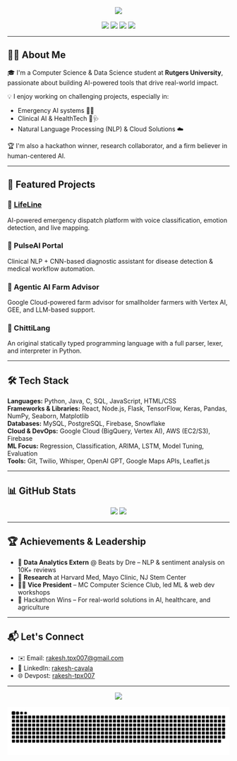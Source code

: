 <!-- HEADER BANNER -->
<p align="center">
  <img src="https://capsule-render.vercel.app/api?type=waving&height=120&text=Hey%20👋%20I'm%20Rakesh%20Cavala&fontAlign=50&fontColor=ffffff&desc=AI%20Engineer%20%7C%20ML%20Builder%20%7C%20CS%20%26%20Data%20Science%20@Rutgers&descAlign=50&descSize=16&color=gradient" />
</p>

<p align="center">
  <a href="mailto:rakesh.tpx007@gmail.com"><img src="https://img.shields.io/badge/Email-D14836?style=for-the-badge&logo=gmail&logoColor=white"/></a>
  <a href="https://www.linkedin.com/in/rakesh-cavala-7375641a8/"><img src="https://img.shields.io/badge/LinkedIn-blue?style=for-the-badge&logo=linkedin"/></a>
  <a href="https://github.com/rakeshcr92"><img src="https://img.shields.io/badge/GitHub-181717?style=for-the-badge&logo=github&logoColor=white"/></a>
  <a href="https://devpost.com/rakesh-tpx007"><img src="https://img.shields.io/badge/Devpost-003E54?style=for-the-badge&logo=devpost"/></a>
</p>

---

## 👨‍💻 About Me

🎓 I'm a Computer Science & Data Science student at **Rutgers University**, passionate about building AI-powered tools that drive real-world impact.

💡 I enjoy working on challenging projects, especially in:
- Emergency AI systems 🤖🚨
- Clinical AI & HealthTech 🧠🩺
- Natural Language Processing (NLP) & Cloud Solutions ☁️

🏆 I'm also a hackathon winner, research collaborator, and a firm believer in human-centered AI.

---

## 🚀 Featured Projects

### 🧬 [LifeLine](https://devpost.com/software/lifeline-ai-emergency-response)
AI-powered emergency dispatch platform with voice classification, emotion detection, and live mapping.

### 🏥 PulseAI Portal
Clinical NLP + CNN-based diagnostic assistant for disease detection & medical workflow automation.

### 🌾 Agentic AI Farm Advisor
Google Cloud-powered farm advisor for smallholder farmers with Vertex AI, GEE, and LLM-based support.

### 🔧 ChittiLang
An original statically typed programming language with a full parser, lexer, and interpreter in Python.

---

## 🛠️ Tech Stack

**Languages:** Python, Java, C, SQL, JavaScript, HTML/CSS  
**Frameworks & Libraries:** React, Node.js, Flask, TensorFlow, Keras, Pandas, NumPy, Seaborn, Matplotlib  
**Databases:** MySQL, PostgreSQL, Firebase, Snowflake  
**Cloud & DevOps:** Google Cloud (BigQuery, Vertex AI), AWS (EC2/S3), Firebase  
**ML Focus:** Regression, Classification, ARIMA, LSTM, Model Tuning, Evaluation  
**Tools:** Git, Twilio, Whisper, OpenAI GPT, Google Maps APIs, Leaflet.js  

---

## 📊 GitHub Stats

<p align="center">
  <img src="https://github-readme-stats.vercel.app/api?username=rakeshcr92&show_icons=true&theme=radical" height="165"/>
  <img src="https://github-readme-stats.vercel.app/api/top-langs/?username=rakeshcr92&layout=compact&theme=radical" height="165"/>
</p>

---

## 🏆 Achievements & Leadership

- 💼 **Data Analytics Extern** @ Beats by Dre – NLP & sentiment analysis on 10K+ reviews
- 🧠 **Research** at Harvard Med, Mayo Clinic, NJ Stem Center
- 🧑‍🏫 **Vice President** – MC Computer Science Club, led ML & web dev workshops
- 🥇 Hackathon Wins – For real-world solutions in AI, healthcare, and agriculture

---

## 📬 Let's Connect

- ✉️ Email: [rakesh.tpx007@gmail.com](mailto:rakesh.tpx007@gmail.com)  
- 💼 LinkedIn: [rakesh-cavala](https://www.linkedin.com/in/rakesh-cavala-7375641a8/)  
- 🌐 Devpost: [rakesh-tpx007](https://devpost.com/rakesh-tpx007)

---

<p align="center">
  <img src="https://github-profile-trophy.vercel.app/?username=rakeshcr92&theme=gruvbox&title=MultiLanguage,Repositories,Stars,Commits,PullRequest,Followers" />
</p>

<p align="center">
  <img src="https://raw.githubusercontent.com/Platane/snk/output/github-contribution-grid-snake.svg" alt="snake animation" />
</p>
